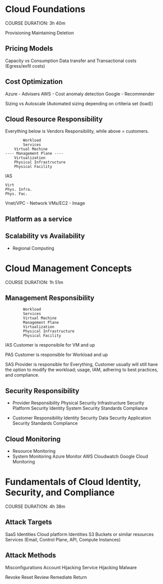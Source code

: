# Cloud Foundations
COURSE DURATION: 3h 40m

Provisioning
Maintaining
Deletion

## Pricing Models
Capacity vs Consumption
Data transfer and Transactional costs (Egress/exfil costs)

## Cost Optimization
Azure - Advisers
AWS - Cost anomaly detection
Google - Recommender

Sizing vs Autoscale (Automated sizing depending on crtiteria set (load))

## Cloud Resource Responsibility
Everything below is Vendors Responsibility, while above = customers.
```
        Workload
        Services
    Virtual Machine
---- Management Plane ----
    Virtualization
    Physical Infrastructure
    Physical Facility
```

IAS
```
Virt
Phys. Infra.
Phys. Fac.
```

Vnet/VPC - Network
VMs/EC2 - Image

## Platform as a service

## Scalability vs Availability
- Regional Computing

# Cloud Management Concepts
COURSE DURATION: 1h 51m

## Management Responsibility
```
        Workload
        Services
        Virtual Machine
        Management Plane
        Virtualization
        Physical Infrastructure
        Physical Facility
```

IAS
Customer is responsibile for VM and up

PAS
Customer is responsible for Workload and up

SAS
Provider is responsible for Everything, Customer usually will still have the option to modify the workload; usage, IAM, adhering to best practices, and compliance.

## Security Responsibility
- Provider Responsibility
Physical Security
Infrastructure Security
Platform Security
Identity System Security
Standards Compliance

- Customer Responsibility
Identity Security
Data Security
Application Security
Standards Compliance

## Cloud Monitoring
- Resource Monitoring
- System Monitoring
    Azure Monitor
    AWS Cloudwatch
    Google Cloud Monitoring



# Fundamentals of Cloud Identity, Security, and Compliance
COURSE DURATION: 4h 38m

## Attack Targets
SaaS Identities
Cloud platform Identities
S3 Buckets or similar resources
Services (Email, Control Plane, API, Compute Instances)

## Attack Methods
Misconfigurations
Account Hijacking
Service Hijacking
Malware

Revoke
Reset
Review
Remediate
Return